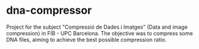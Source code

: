 # dna-compressor
Project for the subject "Compressió de Dades i Imatges"  (Data and image compression) in FIB - UPC Barcelona. The objective was to compress some DNA files, aiming to achieve the best possible compression ratio.
